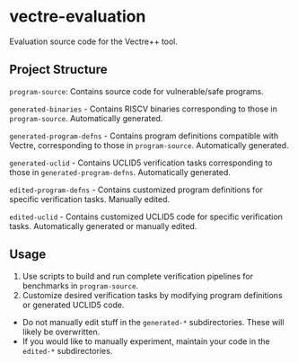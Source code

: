 # vectre-evaluation
Evaluation source code for the Vectre++ tool.

## Project Structure
`program-source`: Contains source code for vulnerable/safe programs.

`generated-binaries` - Contains RISCV binaries corresponding to those in `program-source`. Automatically generated.

`generated-program-defns` - Contains program definitions compatible with Vectre, corresponding to those in `program-source`. Automatically generated.

`generated-uclid` - Contains UCLID5 verification tasks corresponding to those in `generated-program-defns`. Automatically generated.

`edited-program-defns` - Contains customized program definitions for specific verification tasks. Manually edited.

`edited-uclid` - Contains customized UCLID5 code for specific verification tasks. Automatically generated or manually edited.

## Usage
1. Use scripts to build and run complete verification pipelines for benchmarks in `program-source`.
2. Customize desired verification tasks by modifying program definitions or generated UCLID5 code.

- Do not manually edit stuff in the `generated-*` subdirectories. These will likely be overwritten.
- If you would like to manually experiment, maintain your code in the `edited-*` subdirectories.
